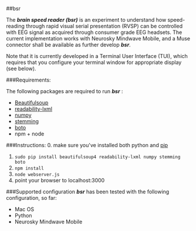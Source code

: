 
##bsr

The ***brain speed reader (bsr)*** is an experiment to understand how speed-reading through rapid visual serial presentation (RVSP) can be controlled with EEG signal as acquired through consumer grade EEG headsets. The current implementation works with Neurosky Mindwave Mobile, and a Muse connector shall be available as further develop ***bsr***.

Note that it is currently developed in a Terminal User Interface (TUI), which requires that you configure your terminal window for appropriate display (see below).

###Requirements:

The following packages are required to run ***bsr*** :

* [Beautifulsoup](https://pypi.python.org/pypi/beautifulsoup4/4.3.2) 
* [readability-lxml](https://pypi.python.org/pypi/readability-lxml)
* [numpy](https://pypi.python.org/pypi/numpy)
* [stemming](https://pypi.python.org/pypi/stemming/1.0)
* [boto](https://pypi.python.org/pypi/boto/)
* npm + node

###Instructions:
0. make sure you've installed both python and [pip](https://pypi.python.org/pypi/pip)
1. `sudo pip install beautifulsoup4 readability-lxml numpy stemming boto`
2. `npm install`
3. `node webserver.js`
4. point your browser to localhost:3000

###Supported configuration
***bsr*** has been tested with the following configuration, so far: 

* Mac OS 
* Python 
* Neurosky Mindwave Mobile 

